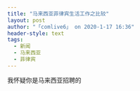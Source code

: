 ```yaml
---
title: "马来西亚菲律宾生活工作之比较"
layout: post
author: "「comlive6」 on 2020-1-17 16:36"
header-style: text
tags:
  - 新闻
  - 马来西亚
  - 菲律宾
---
```


<head></head>
<body>
 我怀疑你是马来西亚招聘的
</body>


